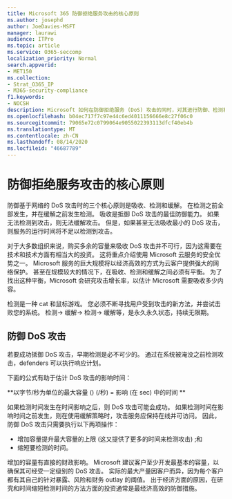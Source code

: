 ```yaml
---
title: Microsoft 365 防御拒绝服务攻击的核心原则
ms.author: josephd
author: JoeDavies-MSFT
manager: laurawi
audience: ITPro
ms.topic: article
ms.service: O365-seccomp
localization_priority: Normal
search.appverid:
- MET150
ms.collection:
- Strat_O365_IP
- M365-security-compliance
f1.keywords:
- NOCSH
description: Microsoft 如何在防御拒绝服务 (DoS) 攻击的同时，对其进行防御、检测和缓解的核心原则的利用。
ms.openlocfilehash: b04ec717f7c97e44c6ed4011156666e8c27f06c0
ms.sourcegitcommit: 79065e72c0799064e9055022393113dfcf40eb4b
ms.translationtype: MT
ms.contentlocale: zh-CN
ms.lasthandoff: 08/14/2020
ms.locfileid: "46687789"
---
```

# <a name="core-principles-of-defense-against-denial-of-service-attacks"></a>防御拒绝服务攻击的核心原则

防御基于网络的 DoS 攻击时的三个核心原则是吸收、检测和缓解。 在检测之前全部发生，并在缓解之前发生检测。 吸收是抵御 DoS 攻击的最佳防御能力。 如果无法检测到攻击，则无法缓解攻击。 但是，如果甚至无法吸收最小的 DoS 攻击，则服务的运行时间将不足以检测到攻击。

对于大多数组织来说，购买多余的容量来吸收 DoS 攻击并不可行，因为这需要在技术和技术方面有相当大的投资。 这将重点介绍使用 Microsoft 云服务的安全优势之一。 Microsoft 服务的巨大规模将以经济高效的方式为云客户提供强大的网络保护。 甚至在规模较大的情况下，在吸收、检测和缓解之间必须有平衡。 为了找出这种平衡，Microsoft 会研究攻击增长率，以估计 Microsoft 需要吸收多少内容。

检测是一种 cat 和鼠标游戏。 您必须不断寻找用户受到攻击的新方法，并尝试击败您的系统。 检测-> 缓解-> 检测-> 缓解等，是永久永久状态，持续无限期。

## <a name="defending-against-dos-attacks"></a>防御 DoS 攻击

若要成功抵御 DoS 攻击，早期检测是必不可少的。 通过在系统被淹没之前检测攻击，defenders 可以执行响应计划。

下面的公式有助于估计 DoS 攻击的影响时间：

   **以字节/秒为单位的最大容量 ()  (/秒) = 影响 (在 sec) 中的时间 **

如果检测时间发生在时间影响之后，则 DoS 攻击可能会成功。 如果检测时间在影响时间之前发生，则在使用缓解策略时，攻击服务应保持在线并可访问。 因此，防御 DoS 攻击只需要执行以下两项操作：

- 增加容量提升最大容量的上限 (这又提供了更多的时间来检测攻击) ;和
- 缩短要检测的时间。

增加的容量有直接的财政影响。 Microsoft 建议客户至少开发最基本的容量，以确保其可经受一定级别的 DoS 攻击。 实际的最大产量因客户而异，因为每个客户都有其自己的针对暴露、风险和财务 outlay 的阈值。 出于经济方面的原因，在研究和时间缩短检测时间的方法方面的投资通常是最经济高效的防御措施。
